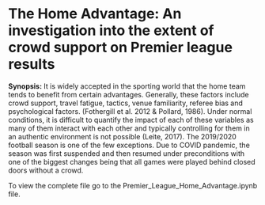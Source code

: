 # The Home Advantage: An investigation into the extent of crowd support on Premier league results

**Synopsis:**
It is widely accepted in the sporting world that the home team tends to benefit from certain advantages. Generally, these factors include crowd support, travel fatigue, tactics, venue familiarity, referee bias and psychological factors. (Fothergill et al. 2012 & Pollard, 1986). Under normal conditions, it is difficult to quantify the impact of each of these variables as many of them interact with each other and typically controlling for them in an authentic environment is not possible (Leite, 2017). The 2019/2020 football season is one of the few exceptions. Due to COVID pandemic, the season was first suspended and then resumed under preconditions with one of the biggest changes being that all games were played behind closed doors without a crowd.

To view the complete file go to the Premier_League_Home_Advantage.ipynb file.
